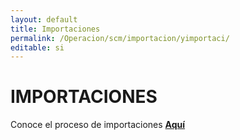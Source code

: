 ```yaml
---
layout: default
title: Importaciones
permalink: /Operacion/scm/importacion/yimportaci/
editable: si
---
```


# IMPORTACIONES

Conoce el proceso de importaciones [**Aquí**](http://docs.oasiscom.com/Operacion/scm/importacion/yimportaci/yimp#proceso-de-importaciones)
